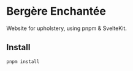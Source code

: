 # Bergère Enchantée

Website for upholstery, using pnpm & SvelteKit.

## Install

```
pnpm install
```
